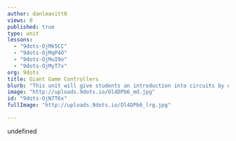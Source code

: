 ```yaml
---
author: danleavitt0
views: 0
published: true
type: unit
lessons: 
  - "9dots-OjMk5CC"
  - "9dots-OjMqP4O"
  - "9dots-OjMuI9o"
  - "9dots-OjMyT7x"
org: 9dots
title: Giant Game Controllers
blurb: "This unit will give students an introduction into circuits by using the #MakeyMakey to create a giant game controller."
image: "http://uploads.9dots.io/Ol4DPb6_md.jpg"
id: "9dots-OjN7T6x"
fullImage: "http://uploads.9dots.io/Ol4DPb6_lrg.jpg"

---
```


undefined

